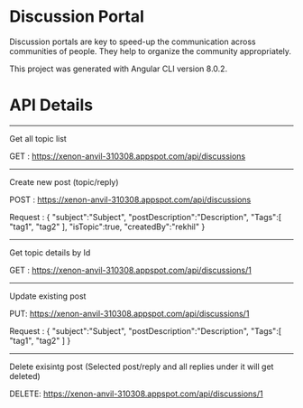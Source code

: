 # Discussion Portal
Discussion portals are key to speed-up the communication across communities of people. They help to organize the community appropriately.

This project was generated with Angular CLI version 8.0.2.

# API Details 
---------------------------------------------------------------------------------------------------------------------
Get all topic list

GET : https://xenon-anvil-310308.appspot.com/api/discussions

---------------------------------------------------------------------------------------------------------------------

Create new post (topic/reply)

POST : https://xenon-anvil-310308.appspot.com/api/discussions

Request :
{
   "subject":"Subject",
   "postDescription":"Description",
   "Tags":[
      "tag1",
      "tag2"
   ],
   "isTopic":true,
   "createdBy":"rekhil"
}

---------------------------------------------------------------------------------------------------------------------

Get topic details by Id

GET : https://xenon-anvil-310308.appspot.com/api/discussions/1

---------------------------------------------------------------------------------------------------------------------

Update existing post

PUT: https://xenon-anvil-310308.appspot.com/api/discussions/1

Request :
{
   "subject":"Subject",
   "postDescription":"Description",
      "Tags":[
      "tag1",
      "tag2"
   ]
}

---------------------------------------------------------------------------------------------------------------------

Delete exisintg post (Selected post/reply and all replies under it will get deleted)

DELETE: https://xenon-anvil-310308.appspot.com/api/discussions/1
